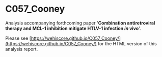 # C057_Cooney

Analysis accompanying forthcoming paper '**Combination antiretroviral therapy and MCL-1 inhibition mitigate HTLV-1 infection _in_ vivo**'.

Please see [https://wehiscore.github.io/C057_Cooney/](https://wehiscore.github.io/C057_Cooney/) for the HTML version of this analysis report.
